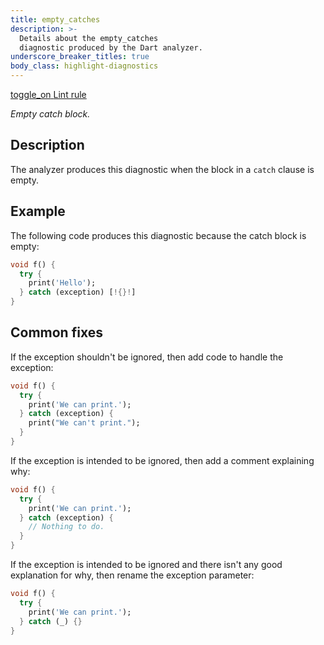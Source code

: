 ```yaml
---
title: empty_catches
description: >-
  Details about the empty_catches
  diagnostic produced by the Dart analyzer.
underscore_breaker_titles: true
body_class: highlight-diagnostics
---
```


<div class="tags">
  <a class="tag-label"
      href="/tools/linter-rules/empty_catches"
      title="Learn about the lint rule that enables this diagnostic."
      aria-label="Learn about the lint rule that enables this diagnostic."
      target="_blank">
    <span class="material-symbols" aria-hidden="true">toggle_on</span>
    <span>Lint rule</span>
  </a>
</div>

_Empty catch block._

## Description

The analyzer produces this diagnostic when the block in a `catch` clause
is empty.

## Example

The following code produces this diagnostic because the catch block is
empty:

```dart
void f() {
  try {
    print('Hello');
  } catch (exception) [!{}!]
}
```

## Common fixes

If the exception shouldn't be ignored, then add code to handle the
exception:

```dart
void f() {
  try {
    print('We can print.');
  } catch (exception) {
    print("We can't print.");
  }
}
```

If the exception is intended to be ignored, then add a comment explaining
why:

```dart
void f() {
  try {
    print('We can print.');
  } catch (exception) {
    // Nothing to do.
  }
}
```

If the exception is intended to be ignored and there isn't any good
explanation for why, then rename the exception parameter:

```dart
void f() {
  try {
    print('We can print.');
  } catch (_) {}
}
```
